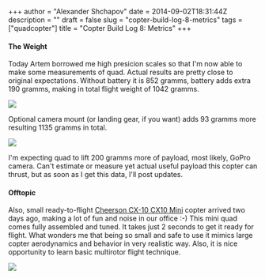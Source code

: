 +++
author = "Alexander Shchapov"
date = 2014-09-02T18:31:44Z
description = ""
draft = false
slug = "copter-build-log-8-metrics"
tags = ["quadcopter"]
title = "Copter Build Log 8: Metrics"
+++

#### The Weight

Today Artem borrowed me high presicion scales so that I'm now able to make some measurements of quad. Actual results are pretty close to original expectations. Without battery it is 852 gramms, battery adds extra 190 gramms, making in total flight weight of 1042 gramms.

![](/img/2014/Sep/2014-09-02-20-11-50.jpg)

Optional camera mount (or landing gear, if you want) adds 93 gramms more resulting 1135 gramms in total.

![](/img/2014/Sep/2014-09-02-20-16-22.jpg)

I'm expecting quad to lift 200 gramms more of payload, most likely, GoPro camera. Can't estimate or measure yet actual useful payload this copter can thrust, but as soon as I get this data, I'll post updates.

#### Offtopic

Also, small ready-to-flight [Cheerson CX-10 CX10 Mini](http://www.banggood.com/Cheerson-CX10-CX10-Mini-24G-4CH-6-Axis-LED-RC-Quadcopter-RTF-p-926614.html) copter arrived two days ago, making a lot of fun and noise in our office :-) This mini quad comes fully assembled and tuned. It takes just 2 seconds to get it ready for flight. What wonders me that being so small and safe to use it mimics large copter aerodynamics and behavior in very realistic way. Also, it is nice opportunity to learn basic multirotor flight technique.

![](/img/2014/Sep/2014-09-02-21-36-52.jpg)
